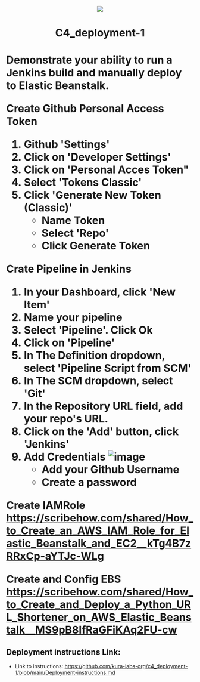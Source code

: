 <p align="center">
<img src="https://github.com/kura-labs-org/kuralabs_deployment_1/blob/main/Kuralogo.png">
</p>
<h1 align="center">C4_deployment-1<h1> 

Demonstrate your ability to run a Jenkins build and manually deploy to Elastic Beanstalk.

**Create Github Personal Access Token**
1. Github 'Settings'
2. Click on 'Developer Settings'
3. Click on 'Personal Acces Token"
4. Select 'Tokens Classic'
5. Click 'Generate New Token (Classic)'
   -  Name Token
   -  Select 'Repo'
   -  Click Generate Token
  
**Crate Pipeline in Jenkins**
1. In your Dashboard, click 'New Item'
2. Name your pipeline
3. Select 'Pipeline'. Click Ok
4. Click on 'Pipeline'
5. In The Definition dropdown, select 'Pipeline Script from SCM'
6. In The SCM dropdown, select 'Git'
7. In the Repository URL field, add your repo's URL.
8. Click on the 'Add' button, click 'Jenkins'
9. Add Credentials
   ![image](https://github.com/elmorenox/c4_deployment-1/assets/8043346/3bc981fc-d91c-4839-915d-04589ada5b52)
   - Add your Github Username
   - Create a password
  
Create IAMRole
https://scribehow.com/shared/How_to_Create_an_AWS_IAM_Role_for_Elastic_Beanstalk_and_EC2__kTg4B7zRRxCp-aYTJc-WLg

Create and Config EBS
https://scribehow.com/shared/How_to_Create_and_Deploy_a_Python_URL_Shortener_on_AWS_Elastic_Beanstalk__MS9pB8lfRaGFiKAq2FU-cw




## Deployment instructions Link:
-  Link to instructions: https://github.com/kura-labs-org/c4_deployment-1/blob/main/Deployment-instructions.md
